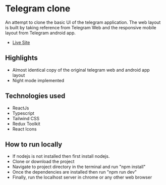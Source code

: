# Telegram clone

An attempt to clone the basic UI of the telegram application. The web layout is built by taking reference from Telegram Web and the responsive mobile layout from Telegram android app.

- [Live Site](https://my-telegram.netlify.app)

## Highlights

- Almost identical copy of the original telegram web and android app layout
- Night mode implemented

## Technologies used

- ReactJs
- Typescript
- Tailwind CSS
- Redux Toolkit
- React Icons

## How to run locally

- If nodejs is not installed then first install nodejs.
- Clone or download the project
- Navigate to project directory in the terminal and run "npm install"
- Once the dependencies are installed then run "npm run dev"
- Finally, run the localhost server in chrome or any other web browser
